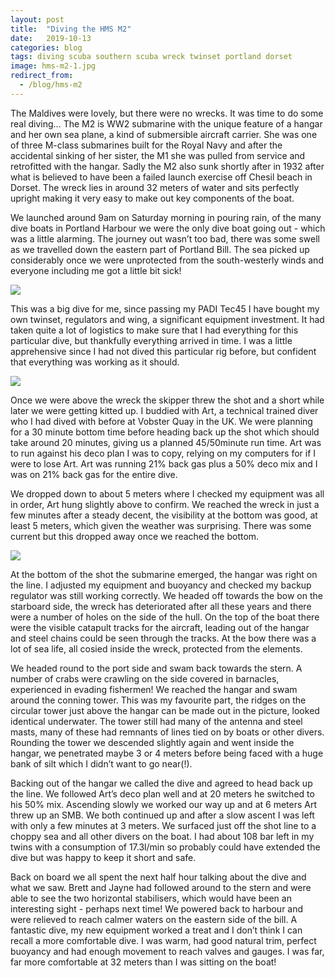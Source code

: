 ```yaml
---
layout: post
title:  "Diving the HMS M2"
date:   2019-10-13
categories: blog
tags: diving scuba southern scuba wreck twinset portland dorset
image: hms-m2-1.jpg
redirect_from:
  - /blog/hms-m2
---
```


The Maldives were lovely, but there were no wrecks. It was time to do some real diving… The M2 is WW2 submarine with the unique feature of a hangar and her own sea plane, a kind of submersible aircraft carrier. She was one of three M-class submarines built for the Royal Navy and after the accidental sinking of her sister, the M1 she was pulled from service and retrofitted with the hangar. Sadly the M2 also sunk shortly after in 1932 after what is believed to have been a failed launch exercise off Chesil beach in Dorset. The wreck lies in around 32 meters of water and sits perfectly upright making it very easy to make out key components of the boat.

We launched around 9am on Saturday morning in pouring rain, of the many dive boats in Portland Harbour we were the only dive boat going out - which was a little alarming. The journey out wasn’t too bad, there was some swell as we travelled down the eastern part of Portland Bill. The sea picked up considerably once we were unprotected from the south-westerly winds and everyone including me got a little bit sick!

![][hms-m2-2]

This was a big dive for me, since passing my PADI Tec45 I have bought my own twinset, regulators and wing, a significant equipment investment. It had taken quite a lot of logistics to make sure that I had everything for this particular dive, but thankfully everything arrived in time. I was a little apprehensive since I had not dived this particular rig before, but confident that everything was working as it should.

![][hms-m2-3]

Once we were above the wreck the skipper threw the shot and a short while later we were getting kitted up. I buddied with Art, a technical trained diver who I had dived with before at Vobster Quay in the UK. We were planning for a 30 minute bottom time before heading back up the shot which should take around 20 minutes, giving us a planned 45/50minute run time. Art was to run against his deco plan I was to copy, relying on my computers for if I were to lose Art. Art was running 21% back gas plus a 50% deco mix and I was on 21% back gas for the entire dive.

We dropped down to about 5 meters where I checked my equipment was all in order, Art hung slightly above to confirm. We reached the wreck in just a few minutes after a steady decent, the visibility at the bottom was good, at least 5 meters, which given the weather was surprising. There was some current but this dropped away once we reached the bottom.

![][hms-m2-4]

At the bottom of the shot the submarine emerged, the hangar was right on the line. I adjusted my equipment and buoyancy and checked my backup regulator was still working correctly. We headed off towards the bow on the starboard side, the wreck has deteriorated after all these years and there were a number of holes on the side of the hull. On the top of the boat there were the visible catapult tracks for the aircraft, leading out of the hangar and steel chains could be seen through the tracks. At the bow there was a lot of sea life, all cosied inside the wreck, protected from the elements.

We headed round to the port side and swam back towards the stern. A number of crabs were crawling on the side covered in barnacles, experienced in evading fishermen! We reached the hangar and swam around the conning tower. This was my favourite part, the ridges on the circular tower just above the hangar can be made out in the picture, looked identical underwater. The tower still had many of the antenna and steel masts, many of these had remnants of lines tied on by boats or other divers. Rounding the tower we descended slightly again and went inside the hangar, we penetrated maybe 3 or 4 meters before being faced with a huge bank of silt which I didn’t want to go near(!).

Backing out of the hangar we called the dive and agreed to head back up the line. We followed Art’s deco plan well and at 20 meters he switched to his 50% mix. Ascending slowly we worked our way up and at 6 meters Art threw up an SMB. We both continued up and after a slow ascent I was left with only a few minutes at 3 meters. We surfaced just off the shot line to a choppy sea and all other divers on the boat. I had about 108 bar left in my twins with a consumption of 17.3l/min so probably could have extended the dive but was happy to keep it short and safe.

Back on board we all spent the next half hour talking about the dive and what we saw. Brett and Jayne had followed around to the stern and were able to see the two horizontal stabilisers, which would have been an interesting sight - perhaps next time! We powered back to harbour and were relieved to reach calmer waters on the eastern side of the bill. A fantastic dive, my new equipment worked a treat and I don’t think I can recall a more comfortable dive. I was warm, had good natural trim, perfect buoyancy and had enough movement to reach valves and gauges. I was far, far more comfortable at 32 meters than I was sitting on the boat!

[hms-m2-1]: /assets/img/hms-m2-1.jpg
[hms-m2-2]: /assets/img/hms-m2-2.jpg
[hms-m2-3]: /assets/img/hms-m2-3.jpg
[hms-m2-4]: /assets/img/hms-m2-4.jpg